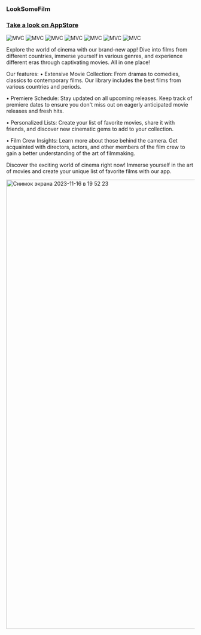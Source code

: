 ### LookSomeFilm
### [Take a look on AppStore](https://apps.apple.com/ru/app/makesomefood/id6449434835.)

<img src="https://img.shields.io/badge/MVVM clean-ff69b4" alt="MVC" /></a>
<img src="https://img.shields.io/badge/No storyboard-purple" alt="MVC" /></a>
<img src="https://img.shields.io/badge/Async/await-orange" alt="MVC" /></a>
<img src="https://img.shields.io/badge/Realm-green" alt="MVC" /></a>
<img src="https://img.shields.io/badge/Alamofire-yellow" alt="MVC" /></a>
<img src="https://img.shields.io/badge/REST API-red" alt="MVC" /></a>
<img src="https://img.shields.io/badge/HIG-blue" alt="MVC" /></a>

Explore the world of cinema with our brand-new app! Dive into films from different countries, immerse yourself in various genres, and experience different eras through captivating movies. All in one place!

Our features:
• Extensive Movie Collection: From dramas to comedies, classics to contemporary films. Our library includes the best films from various countries and periods.

• Premiere Schedule: Stay updated on all upcoming releases. Keep track of premiere dates to ensure you don't miss out on eagerly anticipated movie releases and fresh hits.

• Personalized Lists: Create your list of favorite movies, share it with friends, and discover new cinematic gems to add to your collection.

• Film Crew Insights: Learn more about those behind the camera. Get acquainted with directors, actors, and other members of the film crew to gain a better understanding of the art of filmmaking.

Discover the exciting world of cinema right now! Immerse yourself in the art of movies and create your unique list of favorite films with our app.


<img width="1200" alt="Снимок экрана 2023-11-16 в 19 52 23" src="https://github.com/Sosisya/LookSomeFilm_new/assets/96905634/3f8ffc81-b088-401e-a557-45c49225e7cf">

